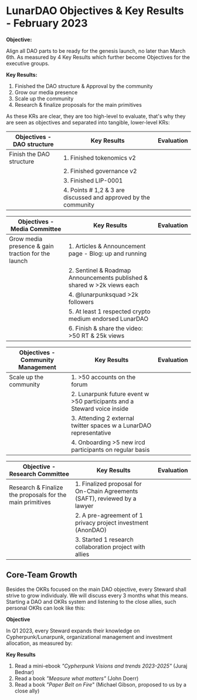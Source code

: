 # LunarDAO Objectives & Key Results - February 2023

**Objective:**

Align all DAO parts to be ready for the genesis launch, no later than March 6th. As measured by 4 Key Results which further become Objectives for the executive groups.

**Key Results:**

1. Finished the DAO structure & Approval by the community
2. Grow our media presence
3. Scale up the community
4. Research & finalize proposals for the main primitives

As these KRs are clear, they are too high-level to evaluate, that's why they are seen as objectives and separated into tangible, lower-level KRs:

| **Objectives - DAO structure**                        | **Key Results**                                                 | **Evaluation** |
|-------------------------------------------------------|-----------------------------------------------------------------|----------------|
| Finish the DAO structure                              | 1. Finished tokenomics v2                                       |                |
|                                                       | 2. Finished governance v2                                       |                |
|                                                       | 3. Finished LIP-0001                                            |                |
|                                                       | 4. Points # 1,2 & 3 are discussed and approved by the community |                |

| **Objectives - Media Committee**                      | **Key Results**                                                           | **Evaluation** |
|-------------------------------------------------------|---------------------------------------------------------------------------|----------------|
| Grow media presence & gain traction for the launch    | 1. Articles & Announcement page - Blog: up and running                    |                |
|                                                       | 2. Sentinel & Roadmap Announcements published & shared w >2k views each   |                | |                                                       | 3. 2 articles (lunarpunk vision & 1 interview) published w >1k views each |                |
|                                                       | 4. @lunarpunksquad >2k followers                                          |                |
|                                                       | 5. At least 1 respected crypto medium endorsed LunarDAO                   |                |
|                                                       | 6. Finish & share the video: >50 RT & 25k views                           |                |

| **Objectives - Community Management**                 | **Key Results**                                                         | **Evaluation** |
|-------------------------------------------------------|-------------------------------------------------------------------------|----------------|
| Scale up the community                                | 1. >50 accounts on the forum                                            |                |
|                                                       | 2. Lunarpunk future event w >50 participants and a Steward voice inside |                |
|                                                       | 3. Attending 2 external twitter spaces w a LunarDAO representative      |                |
|                                                       | 4. Onboarding >5 new ircd participants on regular basis                 |                |

| **Objective - Research Committee**                        | **Key Results**                                                            | **Evaluation** |
|-----------------------------------------------------------|----------------------------------------------------------------------------|----------------|
| Research & Finalize the proposals for the main primitives | 1. Finalized proposal for On-Chain Agreements (SAFT), reviewed by a lawyer |                |
|                                                           | 2. A pre-agreement of 1 privacy project investment (AnonDAO)               |                |
|                                                           | 3. Started 1 research collaboration project with allies                    |                |

## Core-Team Growth

Besides the OKRs focused on the main DAO objective, every Steward shall strive to grow individualy. We will discuss every 3 months what this means. Starting a DAO and OKRs system and listening to the close allies, such personal OKRs can look like this:

**Objective**

In Q1 2023, every Steward expands their knowledge on Cypherpunk/Lunarpunk, organizational management and investment allocation, as measured by:

**Key Results**

1. Read a mini-ebook *"Cypherpunk Visions and trends 2023-2025"* (Juraj Bednar)
2. Read a book *"Measure what matters"* (John Doerr)
3. Read a book *"Paper Belt on Fire*" (Michael Gibson, proposed to us by a close ally)
